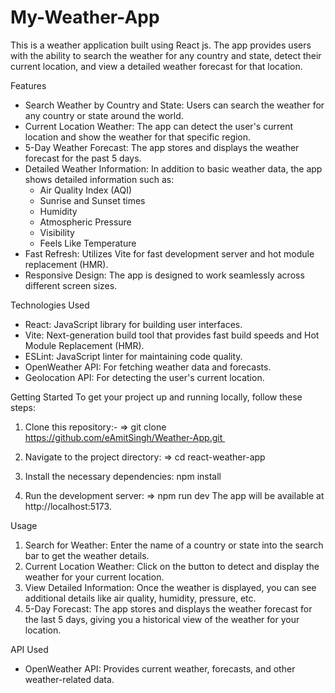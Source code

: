 # My-Weather-App
This is a weather application built using React js. The app provides users with the ability to search the weather for any country and state, detect their current location, and view a detailed weather forecast for that location.

Features
* Search Weather by Country and State: Users can search the weather for any country or state around the world.
* Current Location Weather: The app can detect the user's current location and show the weather for that specific region.
* 5-Day Weather Forecast: The app stores and displays the weather forecast for the past 5 days.
* Detailed Weather Information: In addition to basic weather data, the app shows detailed information such as:
    * Air Quality Index (AQI)
    * Sunrise and Sunset times
    * Humidity
    * Atmospheric Pressure
    * Visibility
    * Feels Like Temperature
* Fast Refresh: Utilizes Vite for fast development server and hot module replacement (HMR).
* Responsive Design: The app is designed to work seamlessly across different screen sizes. 

Technologies Used
 * React: JavaScript library for building user interfaces.
 * Vite: Next-generation build tool that provides fast build speeds and Hot Module     Replacement (HMR).
 * ESLint: JavaScript linter for maintaining code quality.
 * OpenWeather API: For fetching weather data and forecasts.
 * Geolocation API: For detecting the user's current location.



Getting Started
To get your project up and running locally, follow these steps:
1. Clone this repository:- => git clone https://github.com/eAmitSingh/Weather-App.git 
2. Navigate to the project directory: => cd react-weather-app

3. Install the necessary dependencies: npm install  
4. Run the development server: => npm run dev The app will be available at http://localhost:5173.



Usage
1. Search for Weather: Enter the name of a country or state into the search bar to get the weather details.
2. Current Location Weather: Click on the button to detect and display the weather for your current location.
3. View Detailed Information: Once the weather is displayed, you can see additional details like air quality, humidity, pressure, etc.
4. 5-Day Forecast: The app stores and displays the weather forecast for the last 5 days, giving you a historical view of the weather for your location.


API Used
* OpenWeather API: Provides current weather, forecasts, and other weather-related data.
